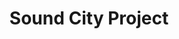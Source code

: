 ---
layout: post
title: Sound City Project
thumb-image: /work-scp.jpg
thumb-cover: /work-scp-cover.jpg
thumb-video: /work-scp.mp4
year: 2014
color: rgb(180, 180, 186)
agency: Personal project
role: Front End Engineer
href: http://soundcityproject.com
---